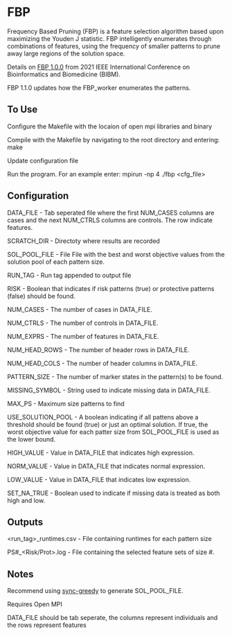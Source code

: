# FBP
Frequency Based Pruning (FBP) is a feature selection algorithm based upon maximizing the Youden J statistic. FBP intelligently enumerates through combinations of features, using the frequency of smaller patterns to prune away large regions of the solution space.

Details on [FBP 1.0.0](https://ieeexplore.ieee.org/document/9669803) from 2021 IEEE International Conference on Bioinformatics and Biomedicine (BIBM).

FBP 1.1.0 updates how the FBP_worker enumerates the patterns.

## To Use
Configure the Makefile with the locaion of open mpi libraries and binary

Compile with the Makefile by navigating to the root directory and entering: make

Update configuration file

Run the program. For an example enter: mpirun -np 4 ./fbp <cfg_file>

## Configuration
DATA_FILE - Tab seperated file where the first NUM_CASES columns are cases and the next NUM_CTRLS columns are controls. The row indicate features.

SCRATCH_DIR - Directoty where results are recorded

SOL_POOL_FILE - File File with the best and worst objective values from the solution pool of each pattern size.

RUN_TAG - Run tag appended to output file

RISK - Boolean that indicates if risk patterns (true) or protective patterns (false) should be found.

NUM_CASES - The number of cases in DATA_FILE.

NUM_CTRLS - The number of controls in DATA_FILE.

NUM_EXPRS - The number of features in DATA_FILE.

NUM_HEAD_ROWS - The number of header rows in DATA_FILE.

NUM_HEAD_COLS - The number of header columns in DATA_FILE.

PATTERN_SIZE - The number of marker states in the pattern(s) to be found.

MISSING_SYMBOL - String used to indicate missing data in DATA_FILE.

MAX_PS - Maximum size patterns to find

USE_SOLUTION_POOL - A boolean indicating if all pattens above a threshold should be found (true) or just an optimal solution.
If true, the worst objective value for each patter size from SOL_POOL_FILE is used as the lower bound.

HIGH_VALUE - Value in DATA_FILE that indicates high expression.

NORM_VALUE - Value in DATA_FILE that indicates normal expression.

LOW_VALUE - Value in DATA_FILE that indicates low expression.

SET_NA_TRUE - Boolean used to indicate if missing data is treated as both high and low.      

## Outputs
<run_tag>_runtimes.csv - File containing runtimes for each pattern size

PS#_<Risk/Prot>.log - File containing the selected feature sets of size #.

## Notes
Recommend using [sync-greedy](https://github.com/ClimerLab/sync-greedy) to generate SOL_POOL_FILE.

Requires Open MPI

DATA_FILE should be tab seperate, the columns represent individuals and the rows represent features
